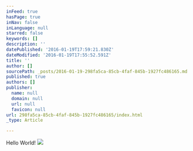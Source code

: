 ```yaml
---
inFeed: true
hasPage: true
inNav: false
inLanguage: null
starred: false
keywords: []
description: ''
datePublished: '2016-01-19T17:59:21.830Z'
dateModified: '2016-01-19T17:55:52.591Z'
title: ''
author: []
sourcePath: _posts/2016-01-19-298fa5ca-85cb-4faf-845b-1927fc486165.md
published: true
authors: []
publisher:
  name: null
  domain: null
  url: null
  favicon: null
url: 298fa5ca-85cb-4faf-845b-1927fc486165/index.html
_type: Article

---
```

Hello World!
![](https://s3-us-west-2.amazonaws.com/the-grid-img/p/6bec9ed55b96327a5264167be672c90e911473da.jpg)